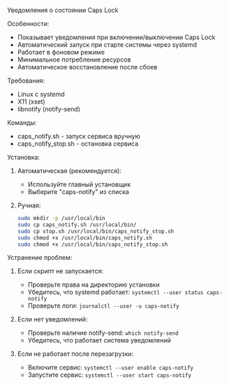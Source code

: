 Уведомления о состоянии Caps Lock

Особенности:
- Показывает уведомления при включении/выключении Caps Lock
- Автоматический запуск при старте системы через systemd
- Работает в фоновом режиме
- Минимальное потребление ресурсов
- Автоматическое восстановление после сбоев

Требования:
- Linux с systemd
- X11 (xset)
- libnotify (notify-send)

Команды:
- caps_notify.sh - запуск сервиса вручную
- caps_notify_stop.sh - остановка сервиса

Установка:
1. Автоматическая (рекомендуется):
   - Используйте главный установщик
   - Выберите "caps-notify" из списка

2. Ручная:
   ```bash
   sudo mkdir -p /usr/local/bin
   sudo cp caps_notify.sh /usr/local/bin/
   sudo cp stop.sh /usr/local/bin/caps_notify_stop.sh
   sudo chmod +x /usr/local/bin/caps_notify.sh
   sudo chmod +x /usr/local/bin/caps_notify_stop.sh
   ```

Устранение проблем:
1. Если скрипт не запускается:
   - Проверьте права на директорию установки
   - Убедитесь, что systemd работает: `systemctl --user status caps-notify`
   - Проверьте логи: `journalctl --user -u caps-notify`

2. Если нет уведомлений:
   - Проверьте наличие notify-send: `which notify-send`
   - Убедитесь, что работает система уведомлений

3. Если не работает после перезагрузки:
   - Включите сервис: `systemctl --user enable caps-notify`
   - Запустите сервис: `systemctl --user start caps-notify` 